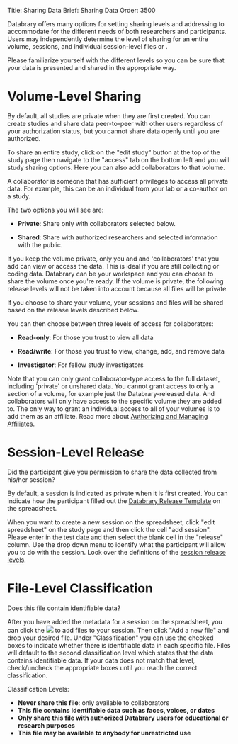 Title: Sharing Data
Brief: Sharing Data
Order: 3500

Databrary offers many options for setting sharing levels and addressing to accommodate for the different needs of both researchers and participants.
Users may independently determine the level of sharing for an entire volume, sessions, and individual session-level files or .

Please familiarize yourself with the different levels so you can be sure that your data is presented and shared in the appropriate way.

# Volume-Level Sharing

By default, all studies are private when they are first created.
You can create studies and share data peer-to-peer with other users regardless of your authorization status, but you cannot share data openly until you are authorized.

To share an entire study, click on the "edit study" button at the top of the study page then navigate to the "access" tab on the bottom left and you will study sharing options.
Here you can also add collaborators to that volume.

A collaborator is someone that has sufficient privileges to access all private data.
For example, this can be an individual from your lab or a co-author on a study.

The two options you will see are: 

- **Private**: Share only with collaborators selected below.

- **Shared**: Share with authorized researchers and selected information with the public.

If you keep the volume private, only you and and 'collaborators' that you add can view or access the data.
This is ideal if you are still collecting or coding data.
Databrary can be your workspace and you can choose to share the volume once you're ready.
If the volume is private, the following release levels will not be taken into account because all files will be private.


If you choose to share your volume, your sessions and files will be shared based on the release levels described below.


You can then choose between three levels of access for collaborators:
 
- **Read-only**: For those you trust to view all data 

- **Read/write**: For those you trust to view, change, add, and remove data 

- **Investigator**: For fellow study investigators

Note that you can only grant collaborator-type access to the full dataset, including 'private' or unshared data.
You cannot grant access to only a section of a volume, for example just the Databrary-released data.
And collaborators will only have access to the specific volume they are added to.
The only way to grant an individual access to all of your volumes is to add them as an affiliate.
Read more about [Authorizing and Managing Affiliates](|filename|authorization/affiliates.md).



# Session-Level Release

Did the participant give you permission to share the data collected from his/her session?

By default, a session is indicated as private when it is first created.
You can indicate how the participant filled out the [Databrary Release Template](|filename|../../policies/release-template.mdi) on the spreadsheet.


When you want to create a new session on the spreadsheet, click "edit spreadsheet" on the study page and then click the cell "add session".
Please enter in the test date and then select the blank cell in the "release" column.
Use the drop down menu to identify what the participant will allow you to do with the session.
Look over the definitions of the [session release levels](|filename|release/release-levels.md).



# File-Level Classification

Does this file contain identifiable data? 

After you have added the metadata for a session on the spreadsheet, you can click the <img src="https://nyu.databrary.org/public/images/icon/session.png"> to add files to your session.
Then click "Add a new file" and drop your desired file.
Under "Classification" you can use the checked boxes to indicate whether there is identifiable data in each specific file.
Files will default to the second classification level which states that the data contains identifiable data.
If your data does not match that level, check/uncheck the appropriate boxes until you reach the correct classification.


Classification Levels:

- **Never share this file**: only available to collaborators
- **This file contains identifiable data such as faces, voices, or dates**
- **Only share this file with authorized Databrary users for educational or research purposes**
- **This file may be available to anybody for unrestricted use**


